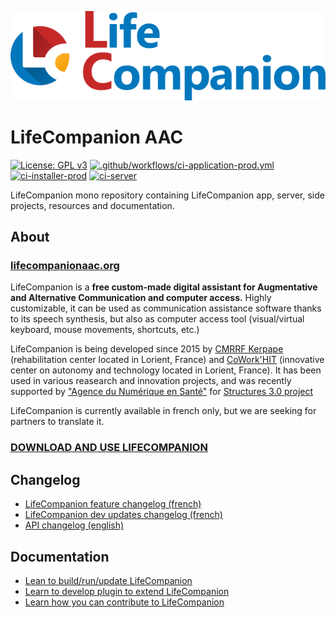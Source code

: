 <p align="center">
  <img src="https://github.com/LifeCompanionAAC/lifecompanion/raw/main/res/logo/export/lifecompanion_title_icon_600px.png">
</p>

# LifeCompanion AAC

[![License: GPL v3](https://img.shields.io/badge/License-GPLv3-blue.svg)](https://www.gnu.org/licenses/gpl-3.0)
[![.github/workflows/ci-application-prod.yml](https://github.com/lifecompanionaac/lifecompanion/actions/workflows/ci-application-prod.yml/badge.svg)](https://github.com/lifecompanionaac/lifecompanion/actions/workflows/ci-application-prod.yml)
[![ci-installer-prod](https://github.com/lifecompanionaac/lifecompanion/actions/workflows/ci-installer-prod.yml/badge.svg)](https://github.com/lifecompanionaac/lifecompanion/actions/workflows/ci-installer-prod.yml)
[![ci-server](https://github.com/lifecompanionaac/lifecompanion/actions/workflows/ci-server.yml/badge.svg)](https://github.com/lifecompanionaac/lifecompanion/actions/workflows/ci-server.yml)

LifeCompanion mono repository containing LifeCompanion app, server, side projects, resources and documentation.

## About

### [lifecompanionaac.org](https://lifecompanionaac.org)

LifeCompanion is a **free custom-made digital assistant for Augmentative and Alternative Communication and computer access.** Highly customizable, it can be used as communication assistance software thanks to its speech synthesis, but also as computer access tool (visual/virtual keyboard, mouse movements, shortcuts, etc.)

LifeCompanion is being developed since 2015 by [CMRRF Kerpape](http://kerpape.mutualite56.fr/fr) (rehabilitation center located in Lorient, France) and [CoWork'HIT](https://coworkhit.com/) (innovative center on autonomy and technology located in Lorient, France).
It has been used in various reasearch and innovation projects, and was recently supported by ["Agence du Numérique en Santé"](https://esante.gouv.fr/) for [Structures 3.0 project](https://lifecompanionaac.org/categories/projects/lc-ms-structures-3-0)

LifeCompanion is currently available in french only, but we are seeking for partners to translate it.

### [DOWNLOAD AND USE LIFECOMPANION](https://lifecompanionaac.org/categories/documentations/how-to-install)

## Changelog

- [LifeCompanion feature changelog (french)](https://lifecompanionaac.org/categories/documentations/lifecompanion-changelog)
- [LifeCompanion dev updates changelog (french)](docs/CHANGELOG.md)
- [API changelog (english)](docs/DEV-CHANGELOG.md)

## Documentation

- [Lean to build/run/update LifeCompanion](docs/DEV.md)
- [Learn to develop plugin to extend LifeCompanion](docs/PLUGINS.md)
- [Learn how you can contribute to LifeCompanion](docs/CONTRIBUTING.md)
